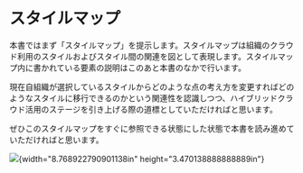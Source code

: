 # スタイルマップ

本書ではまず「スタイルマップ」を提示します。スタイルマップは組織のクラウド利用のスタイルおよびスタイル間の関連を図として表現します。スタイルマップ内に書かれている要素の説明はこのあと本書のなかで行います。

現在自組織が選択しているスタイルからどのような点の考え方を変更すればどのようなスタイルに移行できるのかという関連性を認識しつつ、ハイブリッドクラウド活用のステージを引き上げる際の道標としていただければと思います。

ぜひこのスタイルマップをすぐに参照できる状態にした状態で本書を読み進めていただければと思います。

![](media/image2.png){width="8.768922790901138in" height="3.470138888888889in"}